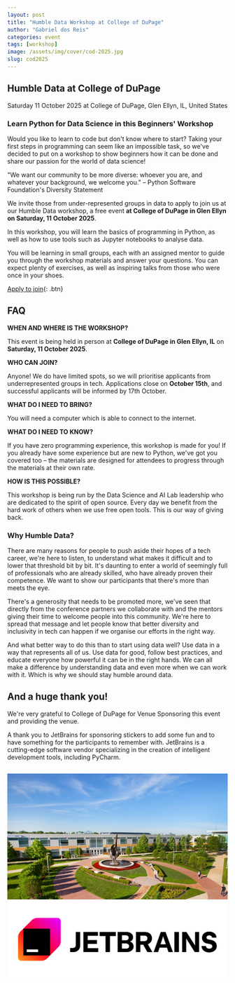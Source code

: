 ```yaml
---
layout: post
title: "Humble Data Workshop at College of DuPage"
author: "Gabriel dos Reis"
categories: event
tags: [workshop]
image: /assets/img/cover/cod-2025.jpg
slug: cod2025
---
```


## Humble Data at College of DuPage

Saturday 11 October 2025 at College of DuPage, Glen Ellyn, IL, United States

### Learn Python for Data Science in this Beginners' Workshop
Would you like to learn to code but don't know where to start? Taking your first steps in programming can seem like an impossible task, so we've decided to put on a workshop to show beginners how it can be done and share our passion for the world of data science!

"We want our community to be more diverse: whoever you are, and whatever your background, we welcome you." – Python Software Foundation's Diversity Statement

We invite those from under-represented groups in data to apply to join us at our Humble Data workshop, a free event **at College of DuPage in Glen Ellyn on Saturday, 11 October 2025**.

In this workshop, you will learn the basics of programming in Python, as well as how to use tools such as Jupyter notebooks to analyse data.

You will be learning in small groups, each with an assigned mentor to guide you through the workshop materials and answer your questions. You can expect plenty of exercises, as well as inspiring talks from those who were once in your shoes.

[Apply to join](https://forms.gle/FzmdBfjxDAp5LVdz8){: .btn}

## FAQ

**WHEN AND WHERE IS THE WORKSHOP?**

This event is being held in person at **College of DuPage in Glen Ellyn, IL** on **Saturday, 11 October 2025**.

**WHO CAN JOIN?**

Anyone! We do have limited spots, so we will prioritise applicants from underrepresented groups in tech. Applications close on **October 15th**, and successful applicants will be informed by 17th October.

**WHAT DO I NEED TO BRING?**

You will need a computer which is able to connect to the internet.

**WHAT DO I NEED TO KNOW?**

If you have zero programming experience, this workshop is made for you! If you already have some experience but are new to Python, we've got you covered too – the materials are designed for attendees to progress through the materials at their own rate.

**HOW IS THIS POSSIBLE?**

This workshop is being run by the Data Science and AI Lab leadership who are dedicated to the spirit of open source. Every day we benefit from the hard work of others when we use free open tools. This is our way of giving back.

### Why Humble Data?

There are many reasons for people to push aside their hopes of a tech career, we're here to listen, to understand what makes it difficult and to lower that threshold bit by bit. It's daunting to enter a world of seemingly full of professionals who are already skilled, who have already proven their competence. We want to show our participants that there's more than meets the eye.

There's a generosity that needs to be promoted more, we've seen that directly from the conference partners we collaborate with and the mentors giving their time to welcome people into this community. We're here to spread that message and let people know that better diversity and inclusivity in tech can happen if we organise our efforts in the right way.

And what better way to do this than to start using data well? Use data in a way that represents all of us. Use data for good, follow best practices, and educate everyone how powerful it can be in the right hands. We can all make a difference by understanding data and even more when we can work with it. Which is why we should stay humble around data.

## And a huge thank you!

We're very grateful to College of DuPage for Venue Sponsoring this event and providing the venue.

A thank you to JetBrains for sponsoring stickers to add some fun and to have something for the participants to remember with. JetBrains is a cutting-edge software vendor specializing in the creation of intelligent development tools, including PyCharm.

[![College of DuPage](/assets/img/logos/cod_logo-2025.png)](https://www.dongguk.edu/eng)
[![jetbrains](/assets/img/logos/jetbrains-logo-black.png)](https://www.jetbrains.com/pycharm/)
---

